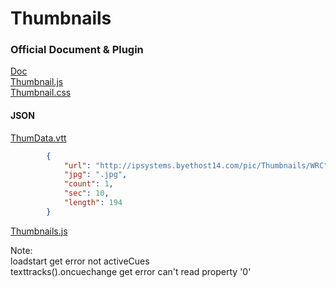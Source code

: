 # Thumbnails  
### Official Document & Plugin  
[Doc](//docs.brightcove.com/en/player/brightcove-player/guides/thumbnails-plugin.html)  
[Thumbnail.js](//players.brightcove.net/videojs-thumbnails/videojs.thumbnails.js)  
[Thumbnail.css](//players.brightcove.net/videojs-thumbnails/videojs.thumbnails.css)  

#### JSON
[ThumData.vtt](//raw.githubusercontent.com/indianstau/Brightcove/master/Plugin/thumbnails/ThumData.vtt)  
```  JSON
        {
            "url": "http://ipsystems.byethost14.com/pic/Thumbnails/WRC",
            "jpg": ".jpg",
            "count": 1,
            "sec": 10,
            "length": 194
        }      
```  

[Thumbnails.js](//raw.githubusercontent.com/indianstau/Brightcove/master/Plugin/thumbnails/thumbnails.js)  
  
Note:  
loadstart get error not activeCues  
texttracks().oncuechange get error can't read property '0'  




